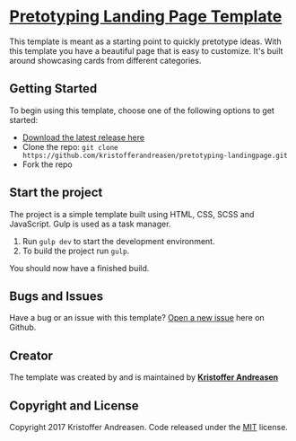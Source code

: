 # [Pretotyping Landing Page Template](https://kristofferandreasen.github.io/pretotyping-landingpage/)

This template is meant as a starting point to quickly pretotype ideas. With this template you have a beautiful page that is easy to customize.
It's built around showcasing cards from different categories.

## Getting Started

To begin using this template, choose one of the following options to get started:
* [Download the latest release here](https://github.com/kristofferandreasen/pretotyping-landingpage/archive/master.zip)
* Clone the repo: `git clone https://github.com/kristofferandreasen/pretotyping-landingpage.git`
* Fork the repo

## Start the project
The project is a simple template built using HTML, CSS, SCSS and JavaScript.
Gulp is used as a task manager.

1. Run `gulp dev` to start the development environment.
2. To build the project run `gulp`.

You should now have a finished build.

## Bugs and Issues

Have a bug or an issue with this template? [Open a new issue](https://github.com/kristofferandreasen/pretotyping-landingpage/issues) here on Github.

## Creator

The template was created by and is maintained by **[Kristoffer Andreasen](https://medium.com/@kristoffer_andreasen)**

## Copyright and License

Copyright 2017 Kristoffer Andreasen. Code released under the [MIT](https://github.com/kristofferandreasen/pretotyping-landingpage/blob/master/LICENSE) license.